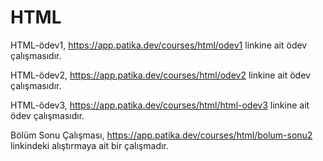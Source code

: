 # HTML
HTML-ödev1, https://app.patika.dev/courses/html/odev1 linkine ait ödev çalışmasıdır.

HTML-ödev2, https://app.patika.dev/courses/html/odev2 linkine ait ödev çalışmasıdır.

HTML-ödev3, https://app.patika.dev/courses/html/html-odev3 linkine ait ödev çalışmasıdır.

Bölüm Sonu Çalışması, https://app.patika.dev/courses/html/bolum-sonu2 linkindeki alıştırmaya ait bir çalışmadır.

